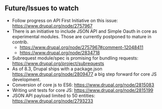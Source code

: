 ## Future/Issues to watch
- Follow progress on API First Initiative on this issue: https://www.drupal.org/node/2757967
- There is an initiative to include JSON API and Simple Oauth in core as experimental modules. Those are currently postponed to mature in contrib.
  - https://www.drupal.org/node/2757967#comment-12048411
  - https://www.drupal.org/node/2834718
- Subrequest module/spec is promising for bundling requests: https://www.drupal.org/project/subrequests
- As of 8.3, Drupal ships with a package.json https://www.drupal.org/node/2809477 a big step forward for core JS development.
- Conversion of core js to ES6: https://www.drupal.org/node/2815083
- Writing unit tests for core JS: https://www.drupal.org/node/2815199
- JSON API payload limited to 50 entities: https://www.drupal.org/node/2793233